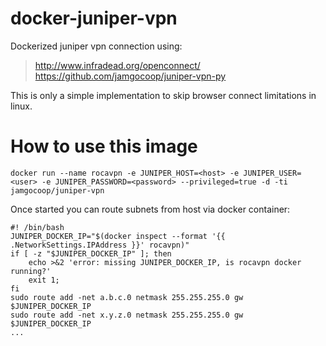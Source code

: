 # docker-juniper-vpn

Dockerized juniper vpn connection using:

> http://www.infradead.org/openconnect/
> https://github.com/jamgocoop/juniper-vpn-py

This is only a simple implementation to skip browser connect limitations in linux.

# How to use this image

    docker run --name rocavpn -e JUNIPER_HOST=<host> -e JUNIPER_USER=<user> -e JUNIPER_PASSWORD=<password> --privileged=true -d -ti jamgocoop/juniper-vpn

Once started you can route subnets from host via docker container:

    #! /bin/bash
    JUNIPER_DOCKER_IP="$(docker inspect --format '{{ .NetworkSettings.IPAddress }}' rocavpn)"
    if [ -z "$JUNIPER_DOCKER_IP" ]; then
    	echo >&2 'error: missing JUNIPER_DOCKER_IP, is rocavpn docker running?'
    	exit 1;
    fi
    sudo route add -net a.b.c.0 netmask 255.255.255.0 gw $JUNIPER_DOCKER_IP
    sudo route add -net x.y.z.0 netmask 255.255.255.0 gw $JUNIPER_DOCKER_IP
    ...
